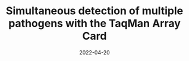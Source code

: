 ---
title: "Simultaneous detection of multiple pathogens with the TaqMan Array Card"
collection: publications
permalink: /publication/2022-tac-methods
date: 2022-04-20
venue: 'MethodsX'
link: 'https://doi.org/10.1016/j.mex.2022.101707'
---